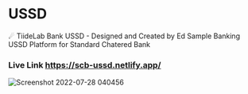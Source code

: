 # USSD
☄ TiideLab Bank USSD - Designed and Created by Ed
Sample Banking USSD Platform for Standard Chatered Bank

### Live Link https://scb-ussd.netlify.app/
![Screenshot 2022-07-28 040456](https://user-images.githubusercontent.com/103185065/181413449-6dded91b-7a3a-4e32-abba-46dbc6b5684c.png)
